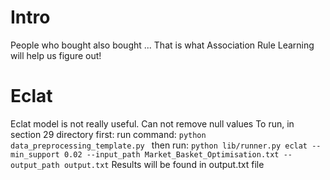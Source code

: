 # Intro
People who bought also bought ... That is what Association Rule Learning will help us figure out!

# Eclat
Eclat model is not really useful. Can not remove null values
To run, in section 29 directory first:
run command:
`python data_preprocessing_template.py `
then run:
`python lib/runner.py eclat --min_support 0.02 --input_path Market_Basket_Optimisation.txt --output_path output.txt`
Results will be found in output.txt file
